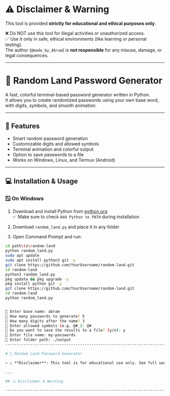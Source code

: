 # ⚠️ Disclaimer & Warning

This tool is provided **strictly for educational and ethical purposes only**.

❌ Do NOT use this tool for illegal activities or unauthorized access.  
✅ Use it only in safe, ethical environments (like learning or personal testing).  
The author (`@made_by_Abram`) is **not responsible** for any misuse, damage, or legal consequences.

----------------------------------------------------------------------------------------------------

# 🔐 Random Land Password Generator

A fast, colorful terminal-based password generator written in Python.  
It allows you to create randomized passwords using your own base word, with digits, symbols, and smooth animation.

---

## 🎯 Features

- Smart random password generation
- Customizable digits and allowed symbols
- Terminal animation and colorful output
- Option to save passwords to a file
- Works on Windows, Linux, and Termux (Android)

---

## 💻 Installation & Usage

### 🪟 On Windows

1. Download and install Python from [python.org](https://www.python.org/downloads/)  
   ✅ Make sure to check `Add Python to PATH` during installation

2. Download `random_land.py` and place it in any folder

3. Open Command Prompt and run:

```bash
cd path\to\random-land
python random_land.py
sudo apt update
sudo apt install python3 git -y
git clone https://github.com/YourUsername/random-land.git
cd random-land
python3 random_land.py
pkg update && pkg upgrade -y
pkg install python git -y
git clone https://github.com/YourUsername/random-land.git
cd random-land
python random_land.py


🧠 Enter base name: abram
🔢 How many passwords to generate? 5
🔢 How many digits after the name? 3
🔣 Enter allowed symbols (e.g. @#_): @#
💾 Do you want to save the results to a file? (y/n): y
📁 Enter file name: my-passwords
📂 Enter folder path: ./output
---------------------------------------------------------------------------------------

# 🔐 Random Land Password Generator

> ⚠️ **Disclaimer**: This tool is for educational use only. See full warning below.

...

## ⚠️ Disclaimer & Warning

---------------------------------------------------------------------------------------
